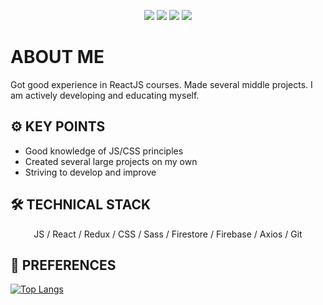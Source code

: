 <p align='center'>
  <img src="https://img.shields.io/badge/JavaScript-323330?style=for-the-badge&logo=javascript&logoColor=F7DF1E" />
  <img src="https://img.shields.io/badge/React-20232A?style=for-the-badge&logo=react&logoColor=61DAFB" />
  <img src="https://img.shields.io/badge/CSS3-1572B6?style=for-the-badge&logo=css3&logoColor=white" />
  <img src="https://img.shields.io/badge/Sass-CC6699?style=for-the-badge&logo=sass&logoColor=white" />
</p>

# ABOUT ME

Got good experience in ReactJS courses. Made several middle projects. I am actively developing and educating myself.

## ⚙ KEY POINTS

<ul align="left">
  <li>Good knowledge of JS/CSS principles</li>
  <li>Created several large projects on my own</li>
  <li>Striving to develop and improve</li>
</ul>

## 🛠 TECHNICAL STACK

<p align="center">JS / React / Redux / CSS / Sass / Firestore / Firebase / Axios / Git</p>

## 🔧 PREFERENCES

[![Top Langs](https://github-readme-stats.vercel.app/api/top-langs/?username=VladislavNovak)](https://github.com/VladislavNovak/github-readme-stats)
